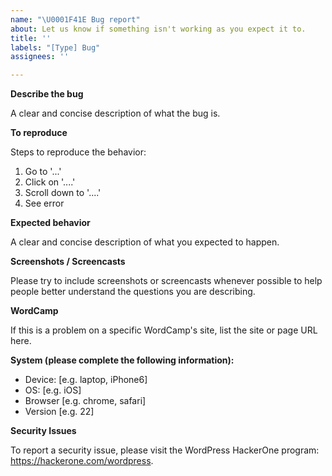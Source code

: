 ```yaml
---
name: "\U0001F41E Bug report"
about: Let us know if something isn't working as you expect it to.
title: ''
labels: "[Type] Bug"
assignees: ''

---
```


**Describe the bug**

A clear and concise description of what the bug is.

**To reproduce**

Steps to reproduce the behavior:
1. Go to '...'
2. Click on '....'
3. Scroll down to '....'
4. See error

**Expected behavior**

A clear and concise description of what you expected to happen.

**Screenshots / Screencasts**

Please try to include screenshots or screencasts whenever possible to help people better understand the questions you are describing.

**WordCamp**

If this is a problem on a specific WordCamp's site, list the site or page URL here.

**System (please complete the following information):**

 - Device: [e.g. laptop, iPhone6]
 - OS: [e.g. iOS]
 - Browser [e.g. chrome, safari]
 - Version [e.g. 22]

**Security Issues**

To report a security issue, please visit the WordPress HackerOne program: https://hackerone.com/wordpress.
